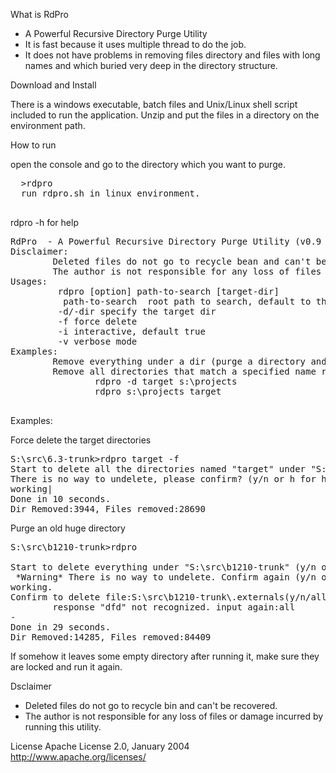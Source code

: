 What is RdPro

* A Powerful Recursive Directory Purge Utility 
* It is fast because it uses multiple thread to do the job.
* It does not have problems in removing files directory and files with long names and which buried very deep in the directory structure. 

Download and Install

There is a windows executable, batch files and Unix/Linux shell script included to run the application. Unzip and put the files in a directory on the environment path. 

How to run

  open the console and go to the directory which you want to purge. 
  <pre>
  >rdpro
  run rdpro.sh in linux environment.
  </pre>


rdpro -h for help

<pre>
RdPro  - A Powerful Recursive Directory Purge Utility (v0.9 build 203 MHISoft Oct 2014, Shareware, Tony Xue)
Disclaimer:
        Deleted files do not go to recycle bean and can't be recovered.
        The author is not responsible for any loss of files or damage incurred by running this utility.
Usages:
         rdpro [option] path-to-search [target-dir]
          path-to-search  root path to search, default to the current dir.
         -d/-dir specify the target dir
         -f force delete
         -i interactive, default true
         -v verbose mode
Examples:
        Remove everything under a dir (purge a directory and everything under it): rdpro c:\mytempfiles
        Remove all directories that match a specified name recursively:
                rdpro -d target s:\projects
                rdpro s:\projects target

</pre>

Examples:

Force delete the target directories
<pre>
S:\src\6.3-trunk>rdpro target -f
Start to delete all the directories named "target" under "S:\src\6.3-trunk".
There is no way to undelete, please confirm? (y/n or h for help)y
working|
Done in 10 seconds.
Dir Removed:3944, Files removed:28690
</pre>

Purge an old huge directory

<pre>
S:\src\b1210-trunk>rdpro

Start to delete everything under "S:\src\b1210-trunk" (y/n or h for help)?y
 *Warning* There is no way to undelete. Confirm again (y/n or h for help)?y
working.
Confirm to delete file:S:\src\b1210-trunk\.externals(y/n/all)?dfd
        response "dfd" not recognized. input again:all
-
Done in 29 seconds.
Dir Removed:14285, Files removed:84409
</pre>


If somehow it leaves some empty directory after running it, make sure they are locked and run it again. 

Dsclaimer
* Deleted files do not go to recycle bin and can't be recovered.
* The author is not responsible for any loss of files or damage incurred by running this utility.

License
Apache License 2.0, January 2004 http://www.apache.org/licenses/
